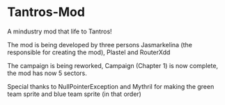 # Tantros-Mod
A mindustry mod that life to Tantros!

The mod is being developed by three persons
Jasmarkelina (the responsible for creating the mod), Plastel and RouterXdd


The campaign is being reworked, Campaign (Chapter 1) is now complete, the mod has now 5 sectors.

Special thanks to NullPointerException and Mythril for making the green team sprite and blue team sprite (in that order)

